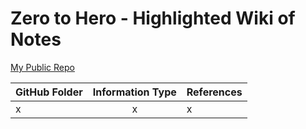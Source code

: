 # Zero to Hero - Highlighted Wiki of Notes

[My Public Repo](https://github.com/SatanLovesPrinters/ZeroToHero)



| GitHub Folder     | Information Type    | References   |
|:------------------|:----------:|:----------|
|x|x|x|

